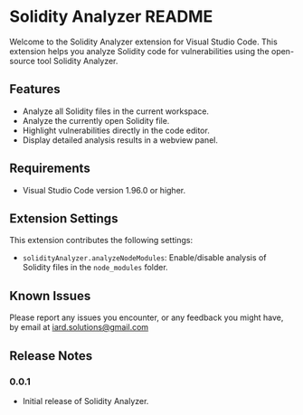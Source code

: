 # Solidity Analyzer README

Welcome to the Solidity Analyzer extension for Visual Studio Code. This extension helps you analyze Solidity code for vulnerabilities using the open-source tool Solidity Analyzer.

## Features

- Analyze all Solidity files in the current workspace.
- Analyze the currently open Solidity file.
- Highlight vulnerabilities directly in the code editor.
- Display detailed analysis results in a webview panel.

## Requirements

- Visual Studio Code version 1.96.0 or higher.

## Extension Settings

This extension contributes the following settings:

- `solidityAnalyzer.analyzeNodeModules`: Enable/disable analysis of Solidity files in the `node_modules` folder.

## Known Issues

Please report any issues you encounter, or any feedback you might have, by email at iard.solutions@gmail.com

## Release Notes

### 0.0.1

- Initial release of Solidity Analyzer.


